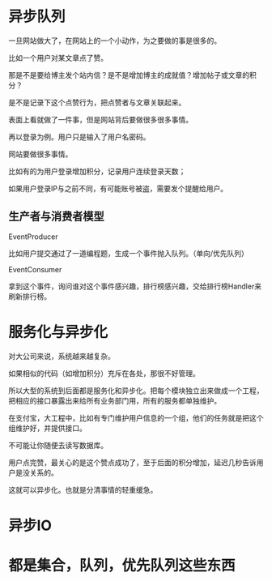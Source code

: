 # 异步队列

一旦网站做大了，在网站上的一个小动作，为之要做的事是很多的。

比如一个用户对某文章点了赞。

那是不是要给博主发个站内信？是不是增加博主的成就值？增加帖子或文章的积分？

是不是记录下这个点赞行为，把点赞者与文章关联起来。

表面上看就做了一件事，但是网站背后要做很多很多事情。



再以登录为例。用户只是输入了用户名密码。

网站要做很多事情。

比如有的为用户登录增加积分，记录用户连续登录天数；

如果用户登录IP与之前不同，有可能账号被盗，需要发个提醒给用户。



## 生产者与消费者模型

EventProducer

比如用户提交通过了一道编程题，生成一个事件抛入队列。（单向/优先队列）

EventConsumer

拿到这个事件，询问谁对这个事件感兴趣，排行榜感兴趣，交给排行榜Handler来刷新排行榜。



# 服务化与异步化

对大公司来说，系统越来越复杂。

如果相似的代码（如增加积分）充斥在各处，那很不好管理。

所以大型的系统到后面都是服务化和异步化。把每个模块独立出来做成一个工程，把相应的接口暴露出来给所有业务部门用，所有的服务都单独维护。

在支付宝，大工程中，比如有专门维护用户信息的一个组，他们的任务就是把这个组维护好，并提供接口。

不可能让你随便去读写数据库。



用户点完赞，最关心的是这个赞点成功了，至于后面的积分增加，延迟几秒告诉用户是没关系的。

这就可以异步化。也就是分清事情的轻重缓急。



# 异步IO



# 都是集合，队列，优先队列这些东西





